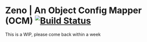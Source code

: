# Zeno | An Object Config Mapper (OCM) [![Build Status](https://travis-ci.com/josephp27/Zeno.svg?branch=main)](https://travis-ci.com/josephp27/Zeno)

This is a WIP, please come back within a week

